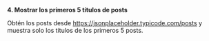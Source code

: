 **4. Mostrar los primeros 5 títulos de posts**

Obtén los posts desde https://jsonplaceholder.typicode.com/posts y muestra solo los títulos de los primeros 5 posts.